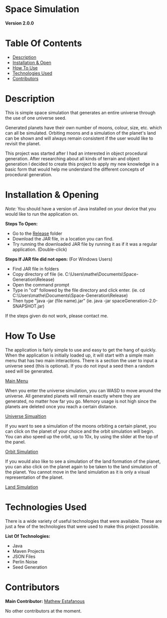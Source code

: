 # Space Simulation

**Version 2.0.0**

# **Table Of Contents**
 * [Description](#description)
 * [Installation & Open](#installation-&-use)
 * [How To Use](#how-to-use)
 * [Technologies Used](#technologies-used)
 * [Contributors](#contributors)

# Description

This is simple space simulation that generates an entire universe through the use of one universe seed.

Generated planets have their own number of moons, colour, size, etc. which can all be simulated. Orbiting moons and a simulation of the planet's land can be shown and will always remain consistent if the user would like to revisit the planet.

This project was started after I had an interested in object procedural generation. After researching about all kinds of terrain and object generation I decided to create this project to apply my new knowledge in a basic form that would help me understand the different concepts of procedural generation.

# Installation & Opening
*Note:* You should have a version of Java installed on your device that you would like to run the application on.

**Steps To Open:**
  * Go to the [Release](Release) folder
  * Download the JAR file, in a location you can find.
  * Try running the downloaded JAR file by running it as if it was a regular application. (Double-click)

**Steps If JAR file did not open:** (For Windows Users)
  * Find JAR file in folders
  * Copy directory of file
  (ie. C:\Users\mathe\Documents\Space-Generation\Release)
  * Open the command prompt
  * Type in "cd" followed by the file directory and click enter.
  (ie. cd C:\Users\mathe\Documents\Space-Generation\Release)
  * Then type "java -jar (file name).jar"
  (ie. java -jar spaceGeneration-2.0-SNAPSHOT.jar)

If the steps given do not work, please contact me.

# How To Use
The application is fairly simple to use and easy to get the hang of quickly. When the application is initially loaded up, it will start with a simple main menu that has two main interactions. There is a section the user to input a universe seed (this is optional). If you do not input a seed then a random seed will be generated.

[Main Menu](https://imgur.com/SlHDVun.png)

When you enter the universe simulation, you can WASD to move around the universe. All generated planets will remain exactly where they are generated, no matter how far you go. Memory usage is not high since the planets are deleted once you reach a certain distance.

[Universe Simualtion](https://imgur.com/oBUkviR.png)

If you want to see a simulation of the moons orbiting a certain planet, you can click on the planet of your choice and the orbit simulation will begin. You can also speed up the orbit, up to 10x, by using the slider at the top of the panel.

[Orbit Simulation](https://imgur.com/IbA7vKO.png)

If you would also like to see a simulation of the land formation of the planet, you can also click on the planet again to be taken to the land simulation of the planet. You cannot move in the land simulation as it is only a visual representation of the planet.

[Land Simulation](https://imgur.com/undefined.png)

# Technologies Used
There is a wide variety of useful technologies that were available. These are just a few of the technologies that were used to make this project possible.

**List Of Technologies:**
  * Java
  * Maven Projects
  * JSON Files
  * Perlin Noise
  * Seed Generation

# Contributors

**Main Contributor:** [Mathew Estafanous](https://github.com/Mathew-Estafanous)

No other contributors at the moment.